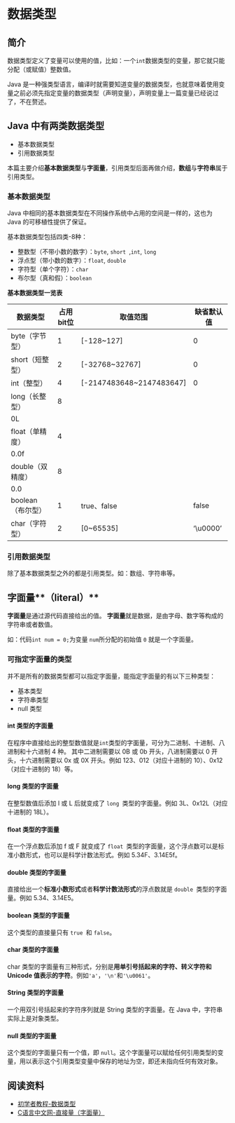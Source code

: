 # 数据类型

## 简介
数据类型定义了变量可以使用的值，比如：一个`int`数据类型的变量，那它就只能分配（或赋值）整数值。
​

Java 是一种强类型语言，编译时就需要知道变量的数据类型，也就意味着使用变量之前必须先指定变量的数据类型（声明变量），声明变量上一篇变量已经说过了，不在赘述。
## Java 中有两类数据类型

- 基本数据类型
- 引用数据类型



本篇主要介绍**基本数据类型**与**字面量**，引用类型后面再做介绍，**数组**与**字符串**属于引用类型。
### 基本数据类型
Java 中相同的基本数据类型在不同操作系统中占用的空间是一样的，这也为 Java 的可移植性提供了保证。
​

基本数据类型包括四类-8种：

- 整数型（不带小数的数字）：`byte`, `short `,`int`, `long`
- 浮点型（带小数的数字）：`float`, `double`
- 字符型（单个字符）：`char`
- 布尔型（真和假）：`boolean`


**基本数据类型一览表**

| **数据类型** | **占用bit位** | **取值范围** | **缺省默认值** |
| --- | --- | --- | --- |
| byte（字节型） | 1 | [-128~127] | 0 |
| short（短整型） | 2 | [-32768~32767] | 0 |
| int（整型） | 4 | [-2147483648~2147483647] | 0 |
| long（长整型） | 8 | ​
 | 0L |
| float（单精度） | 4 | ​
 | 0.0f |
| double（双精度） | 8 | ​
 | 0.0 |
| boolean（布尔型） | 1 | true、false | false |
| char（字符型） | 2 | [0~65535] | ‘\u0000’ |

### 引用数据类型
除了基本数据类型之外的都是引用类型。如：数组、字符串等。
​

## 字面量**（literal）**
**字面量**是通过源代码直接给出的值。
**字面量**就是数据，是由字母、数字等构成的字符串或者数值。
​

如：代码`int num = 0;`为变量 `num`所分配的初始值 `0` 就是一个字面量。
### 可指定字面量的类型
并不是所有的数据类型都可以指定字面量，能指定字面量的有以下三种类型：

- 基本类型
- 字符串类型
- null 类型



#### int 类型的字面量
在程序中直接给出的整型数值就是`int`类型的字面量，可分为二进制、十进制、八进制和十六进制 4 种。
其中二进制需要以 0B 或 0b 开头，八进制需要以 0 开头，十六进制需要以 0x 或 0X 开头。例如 123、012（对应十进制的 10）、0x12（对应十进制的 18）等。

#### long 类型的字面量
在整型数值后添加 l 或 L 后就变成了 `long `类型的字面量。例如 3L、0x12L（对应十进制的 18L）。

#### float 类型的字面量
在一个浮点数后添加 f 或 F 就变成了 `float `类型的字面量，这个浮点数可以是标准小数形式，也可以是科学计数法形式。例如 5.34F、3.14E5f。

#### double 类型的字面量
直接给出一个**标准小数形式**或者**科学计数法形式**的浮点数就是 `double `类型的字面量。例如 5.34、3.14E5。

#### boolean 类型的字面量
这个类型的直接量只有 `true `和 `false`。

#### char 类型的字面量
char 类型的字面量有三种形式，分别是**用单引号括起来的字符、转义字符和 Unicode 值表示的字符**。例如`'a'`，`'\n'`和`'\u0061'`。

#### String 类型的字面量
一个用双引号括起来的字符序列就是 String 类型的字面量。在 Java 中，字符串实际上是对象类型。

#### null 类型的字面量
这个类型的字面量只有一个值，即 `null`。这个字面量可以赋给任何引用类型的变量，用以表示这个引用类型变量中保存的地址为空，即还未指向任何有效对象。
## 阅读资料
- [初学者教程-数据类型](https://beginnersbook.com/2017/08/data-types-in-java/)
- [C语言中文网-直接量（字面量）](http://c.biancheng.net/view/5732.html)
